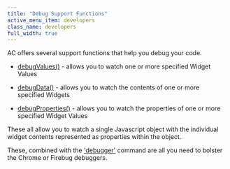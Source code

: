```yaml
---
title: "Debug Support Functions"
active_menu_item: developers
class_name: developers
full_width: true
---
```



AC offers several support functions that help you debug your code.

 - [debugValues()](../../client-api/app-functions/debugvalues) - allows you to watch one or more specified Widget Values

 - [debugData()](../../client-api/app-functions/debugdata) - allows you to watch the contents of one or more specified Widgets

 - [debugProperties()](../../client-api/app-functions/debugproperties) - allows you to watch the properties of one or more specified Widget Values

These all allow you to watch a single Javascript object with the individual widget contents represented as properties within the object.

These, combined with the ['debugger'](the-debugger-command) command are all you need to bolster the Chrome or Firebug debuggers.

